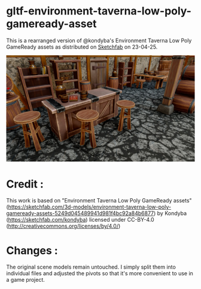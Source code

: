 # gltf-environment-taverna-low-poly-gameready-asset
This is a rearranged version of @kondyba's Environment Taverna Low Poly GameReady assets as distributed on [Sketchfab](https://sketchfab.com/3d-models/environment-taverna-low-poly-gameready-assets-5249d045489941d981f4bc92a84b6877) on 23-04-25.

![Preview image](Preview.jpg)

# Credit :
This work is based on "Environment Taverna Low Poly GameReady assets" (https://sketchfab.com/3d-models/environment-taverna-low-poly-gameready-assets-5249d045489941d981f4bc92a84b6877) by Kondyba (https://sketchfab.com/kondyba) licensed under CC-BY-4.0 (http://creativecommons.org/licenses/by/4.0/)

# Changes :
The original scene models remain untouched. I simply split them into individual files and adjusted the pivots so that it's more convenient to use in a game project.

